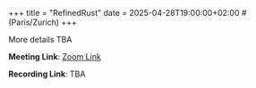 +++
title = "RefinedRust"
date = 2025-04-28T19:00:00+02:00 # (Paris/Zurich)
+++

More details TBA


**Meeting Link**: [Zoom Link](https://ethz.zoom.us/j/64556412079)

**Recording Link**: TBA
